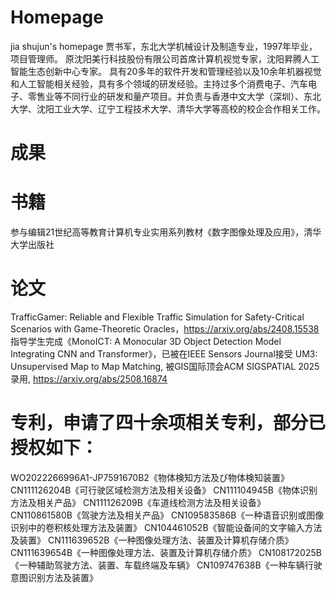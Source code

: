# Homepage
jia shujun's homepage
贾书军，东北大学机械设计及制造专业，1997年毕业，项目管理师。 原沈阳美行科技股份有限公司首席计算机视觉专家，沈阳昇腾人工智能生态创新中心专家。
具有20多年的软件开发和管理经验以及10余年机器视觉和人工智能相关经验，具有多个领域的研发经验。主持过多个消费电子、汽车电子、零售业等不同行业的研发和量产项目。并负责与香港中文大学（深圳）、东北大学、沈阳工业大学、辽宁工程技术大学、清华大学等高校的校企合作相关工作。

# 成果
# 书籍
参与编辑21世纪高等教育计算机专业实用系列教材《数字图像处理及应用》，清华大学出版社
# 论文
TrafficGamer: Reliable and Flexible Traffic Simulation for Safety-Critical Scenarios with Game-Theoretic Oracles，https://arxiv.org/abs/2408.15538
 指导学生完成《MonoICT: A Monocular 3D Object Detection Model Integrating CNN and Transformer》，已被在IEEE Sensors Journal接受
UM3: Unsupervised Map to Map Matching, 被GIS国际顶会ACM SIGSPATIAL 2025录用, https://arxiv.org/abs/2508.16874
# 专利，申请了四十余项相关专利，部分已授权如下：
WO2022266996A1-JP7591670B2《物体検知方法及び物体検知装置》
CN111126204B《可行驶区域检测方法及相关设备》
CN111104945B《物体识别方法及相关产品》
CN111126209B《车道线检测方法及相关设备》
CN110861580B《驾驶方法及相关产品》
CN109583586B《一种语音识别或图像识别中的卷积核处理方法及装置》
CN104461052B《智能设备间的文字输入方法及装置》
CN111639652B《一种图像处理方法、装置及计算机存储介质》
CN111639654B《一种图像处理方法、装置及计算机存储介质》
CN108172025B《一种辅助驾驶方法、装置、车载终端及车辆》
CN109747638B《一种车辆行驶意图识别方法及装置》
